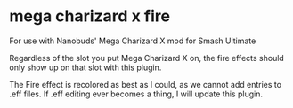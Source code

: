 # mega charizard x fire
 For use with Nanobuds' Mega Charizard X mod for Smash Ultimate

Regardless of the slot you put Mega Charizard X on, the fire effects should only show up on that slot with this plugin.

The Fire effect is recolored as best as I could, as we cannot add entries to .eff files. If .eff editing ever becomes a thing, I will update this plugin.
